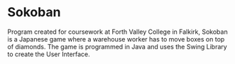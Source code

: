 # Sokoban

Program created for coursework at Forth Valley College in Falkirk, Sokoban is a Japanese game where a warehouse worker has to move
boxes on top of diamonds. The game is programmed in Java and uses the Swing Library to create the User Interface.

